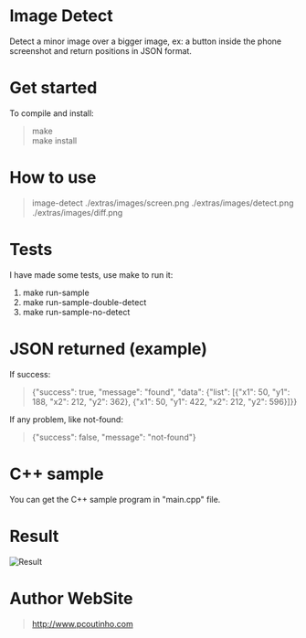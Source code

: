 # Image Detect

Detect a minor image over a bigger image, ex: a button inside the phone screenshot and return positions in JSON format.

# Get started

To compile and install:  
  
> make  
> make install  

# How to use

> image-detect ./extras/images/screen.png ./extras/images/detect.png ./extras/images/diff.png  

# Tests

I have made some tests, use make to run it:

1. make run-sample
2. make run-sample-double-detect
3. make run-sample-no-detect

# JSON returned (example)

If success:

> {"success": true, "message": "found", "data": {"list": [{"x1": 50, "y1": 188, "x2": 212, "y2": 362}, {"x1": 50, "y1": 422, "x2": 212, "y2": 596}]}}

If any problem, like not-found:

> {"success": false, "message": "not-found"}

# C++ sample

You can get the C++ sample program in "main.cpp" file.

# Result

![Result](https://github.com/prsolucoes/image-detect/raw/master/extras/images/diff-screen-double.png "Result")

# Author WebSite

> http://www.pcoutinho.com